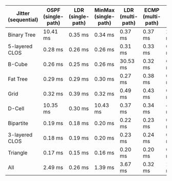 | Jitter (sequential) | OSPF (single-path) | LDR (single-path) | MinMax (single-path) | LDR (multi-path) | ECMP (multi-path) | All     |
| ------------------- | ------------------ | ----------------- | -------------------- | ---------------- | ----------------- | ------- |
| Binary Tree         | 10.41 ms           | 0.35 ms           | 0.34 ms              | 0.37 ms          | 0.37 ms           | 2.37 ms |
| 5-layered CLOS      | 0.28 ms            | 0.26 ms           | 0.26 ms              | 0.31 ms          | 0.33 ms           | 0.29 ms |
| B-Cube              | 0.26 ms            | 0.25 ms           | 0.26 ms              | 30.53 ms         | 0.32 ms           | 6.33 ms |
| Fat Tree            | 0.29 ms            | 0.29 ms           | 0.30 ms              | 0.27 ms          | 0.38 ms           | 0.31 ms |
| Grid                | 0.32 ms            | 0.39 ms           | 0.32 ms              | 0.49 ms          | 0.43 ms           | 0.39 ms |
| D-Cell              | 10.35 ms           | 0.30 ms           | 10.43 ms             | 0.37 ms          | 0.34 ms           | 4.36 ms |
| Bipartite           | 0.19 ms            | 0.18 ms           | 0.20 ms              | 0.22 ms          | 0.23 ms           | 0.20 ms |
| 3-layered CLOS      | 0.18 ms            | 0.19 ms           | 0.20 ms              | 0.23 ms          | 0.24 ms           | 0.21 ms |
| Triangle            | 0.17 ms            | 0.15 ms           | 0.16 ms              | 0.20 ms          | 0.20 ms           | 0.18 ms |
| All                 | 2.49 ms            | 0.26 ms           | 1.39 ms              | 3.67 ms          | 0.32 ms           | 1.62 ms |